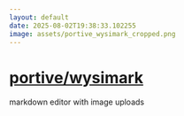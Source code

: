 ```yaml
---
layout: default
date: 2025-08-02T19:38:33.102255
image: assets/portive_wysimark_cropped.png
---
```


# [portive/wysimark](https://github.com/portive/wysimark)

markdown editor with image uploads
